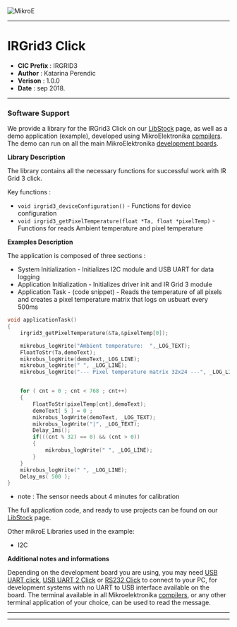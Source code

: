 ![MikroE](http://www.mikroe.com/img/designs/beta/logo_small.png)

---

# IRGrid3 Click

- **CIC Prefix**  : IRGRID3
- **Author**      : Katarina Perendic
- **Verison**     : 1.0.0
- **Date**        : sep 2018.

---

### Software Support

We provide a library for the IRGrid3 Click on our [LibStock](https://libstock.mikroe.com/projects/view/2579/ir-grid-3-click) 
page, as well as a demo application (example), developed using MikroElektronika 
[compilers](http://shop.mikroe.com/compilers). The demo can run on all the main 
MikroElektronika [development boards](http://shop.mikroe.com/development-boards).

**Library Description**

The library contains all the necessary functions for successful work with IR Grid 3 click.

Key functions :

- ``` void irgrid3_deviceConfiguration() ``` - Functions for device configuration
- ``` void irgrid3_getPixelTemperature(float *Ta, float *pixelTemp) ``` - Functions for reads Ambient temperature and pixel temperature

**Examples Description**

The application is composed of three sections :

- System Initialization - Initializes I2C module and USB UART for data logging
- Application Initialization - Initializes driver init and IR Grid 3 module
- Application Task - (code snippet) - Reads the temperature of all pixels and creates a pixel temperature matrix that logs on usbuart every 500ms


```.c
void applicationTask()
{
    irgrid3_getPixelTemperature(&Ta,&pixelTemp[0]);

    mikrobus_logWrite("Ambient temperature:  ",_LOG_TEXT);
    FloatToStr(Ta,demoText);
    mikrobus_logWrite(demoText,_LOG_LINE);
    mikrobus_logWrite(" ", _LOG_LINE);
    mikrobus_logWrite("--- Pixel temperature matrix 32x24 ---", _LOG_LINE);


    for ( cnt = 0 ; cnt < 768 ; cnt++)
    {
        FloatToStr(pixelTemp[cnt],demoText);
        demoText[ 5 ] = 0 ;
        mikrobus_logWrite(demoText, _LOG_TEXT);
        mikrobus_logWrite("|", _LOG_TEXT);
        Delay_1ms();
        if(((cnt % 32) == 0) && (cnt > 0))
        {
            mikrobus_logWrite(" ", _LOG_LINE);
        }
    }
    mikrobus_logWrite(" ", _LOG_LINE);
    Delay_ms( 500 );
}
```

- note :
   The sensor needs about 4 minutes for calibration
   

The full application code, and ready to use projects can be found on our 
[LibStock](https://libstock.mikroe.com/projects/view/2579/ir-grid-3-click) page.

Other mikroE Libraries used in the example:

- I2C

**Additional notes and informations**

Depending on the development board you are using, you may need 
[USB UART click](http://shop.mikroe.com/usb-uart-click), 
[USB UART 2 Click](http://shop.mikroe.com/usb-uart-2-click) or 
[RS232 Click](http://shop.mikroe.com/rs232-click) to connect to your PC, for 
development systems with no UART to USB interface available on the board. The 
terminal available in all Mikroelektronika 
[compilers](http://shop.mikroe.com/compilers), or any other terminal application 
of your choice, can be used to read the message.

---
---
